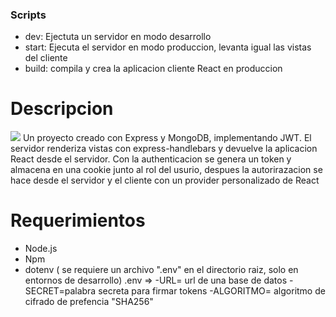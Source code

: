 ### Scripts

- dev: Ejectuta un servidor en modo desarrollo
- start: Ejecuta el servidor en modo produccion, levanta igual las vistas del  cliente
- build: compila y crea la aplicacion cliente React en produccion

# Descripcion

![](https://pandao.github.io/editor.md/images/logos/editormd-logo-180x180.png)
Un proyecto  creado con Express y MongoDB, implementando JWT. El servidor renderiza vistas con express-handlebars y devuelve la aplicacion React desde el servidor.
Con la authenticacion se genera un token y almacena en una cookie junto al rol del usurio, despues la autorirazacion se hace desde el servidor y el cliente con un provider personalizado de React
# Requerimientos
- Node.js
- Npm
- dotenv ( se requiere un archivo ".env" en el directorio raiz, solo en entornos de desarrollo)
.env => 
-URL= url de una base de datos
-SECRET=palabra secreta para firmar tokens
-ALGORITMO= algoritmo de cifrado de prefencia "SHA256"
